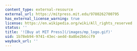 ```yaml
---
content_type: external-resource
external_url: https://mitpress.mit.edu/9780262700795
has_external_license_warning: true
license: https://en.wikipedia.org/wiki/All_rights_reserved
status: ''
title: '![Buy at MIT Press](/images/mp_logo.gif)'
uid: 1b78eb94-9741-43ec-aedd-8a8be2b6ccf9
wayback_url: ''
---
```

